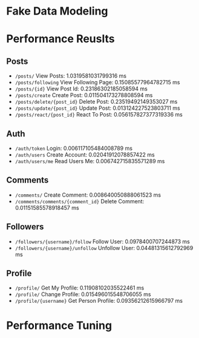 # Fake Data Modeling

# Performance Reuslts

## Posts
- `/posts/` View Posts: 1.0319581031799316 ms
- `/posts/following` View Following Page: 0.15085577964782715 ms
- `/posts/{id}` View Post Id: 0.23186302185058594  ms
- `/posts/create` Create Post: 0.011504173278808594 ms
- `/posts/delete/{post_id}` Delete Post: 0.23519492149353027 ms
- `/posts/update/{post_id}` Update Post: 0.013124227523803711 ms
- `/posts/react/{post_id}` React To Post: 0.056157827377319336 ms

## Auth
- `/auth/token` Login: 0.006117105484008789 ms
- `/auth/users` Create Account: 0.02041912078857422 ms
- `/auth/users/me` Read Users Me: 0.006742715835571289 ms

## Comments
- `/comments/` Create Comment: 0.008640050888061523 ms
- `/comments/comments/{comment_id}` Delete Comment: 0.01151585578918457 ms

## Followers
- `/followers/{username}/follow` Follow User: 0.0978400707244873 ms
- `/followers/{username}/unfollow` Unfollow User: 0.04481315612792969 ms

## Profile
- `/profile/` Get My Profile: 0.11908102035522461 ms
- `/profile/` Change Profile: 0.015496015548706055 ms
- `/profile/{username}` Get Person Profile: 0.09356212615966797 ms


# Performance Tuning